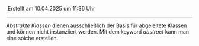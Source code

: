 
,Erstellt am 10.04.2025 um 11:36 Uhr

---
*Abstrakte Klassen* dienen ausschließlich der Basis für abgeleitete Klassen und können nicht instanziiert werden. Mit dem keyword *abstract* kann man eine solche erstellen.